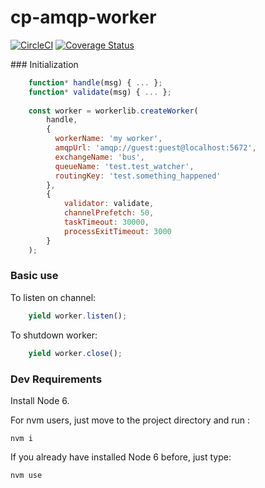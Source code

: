 # cp-amqp-worker

[![CircleCI](https://circleci.com/gh/transcovo/cp-amqp-worker.svg?style=svg&circle-token=ad4d2569df66189b49c841eb8177570d6aeec73f)](https://circleci.com/gh/transcovo/cp-amqp-worker)
[![Coverage Status](https://coveralls.io/repos/github/transcovo/cp-amqp-worker/badge.svg?t=pv91nK)](https://coveralls.io/github/transcovo/cp-amqp-worker)

### Initialization
```javascript
    function* handle(msg) { ... };
    function* validate(msg) { ... };
    
    const worker = workerlib.createWorker(
        handle,
        {
          workerName: 'my worker',
          amqpUrl: 'amqp://guest:guest@localhost:5672',
          exchangeName: 'bus',
          queueName: 'test.test_watcher',
          routingKey: 'test.something_happened'
        },
        {
            validator: validate,
            channelPrefetch: 50,
            taskTimeout: 30000,
            processExitTimeout: 3000
        }
    );
```
### Basic use

To listen on channel:
```javascript
    yield worker.listen();
```
To shutdown worker:
```javascript
    yield worker.close();
```
### Dev Requirements

Install Node 6.

For nvm users, just move to the project directory and run :

    nvm i

If you already have installed Node 6 before, just type:

    nvm use

